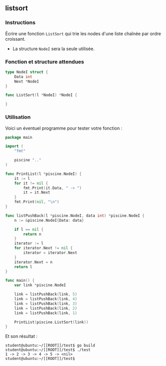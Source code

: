 ## listsort

### Instructions

Écrire une fonction `ListSort` qui trie les nodes d'une liste chaînée par ordre croissant.

- La structure `NodeI` sera la seule utilisée.

### Fonction et structure attendues

```go
type NodeI struct {
	Data int
	Next *NodeI
}

func ListSort(l *NodeI) *NodeI {

}
```

### Utilisation

Voici un éventuel programme pour tester votre fonction :

```go
package main

import (
	"fmt"

	piscine ".."
)

func PrintList(l *piscine.NodeI) {
	it := l
	for it != nil {
		fmt.Print(it.Data, " -> ")
		it = it.Next
	}
	fmt.Print(nil, "\n")
}

func listPushBack(l *piscine.NodeI, data int) *piscine.NodeI {
	n := &piscine.NodeI{Data: data}

	if l == nil {
		return n
	}
	iterator := l
	for iterator.Next != nil {
		iterator = iterator.Next
	}
	iterator.Next = n
	return l
}

func main() {
	var link *piscine.NodeI

	link = listPushBack(link, 5)
	link = listPushBack(link, 4)
	link = listPushBack(link, 3)
	link = listPushBack(link, 2)
	link = listPushBack(link, 1)

	PrintList(piscine.ListSort(link))
}
```

Et son résultat :

```console
student@ubuntu:~/[[ROOT]]/test$ go build
student@ubuntu:~/[[ROOT]]/test$ ./test
1 -> 2 -> 3 -> 4 -> 5 -> <nil>
student@ubuntu:~/[[ROOT]]/test$
```
